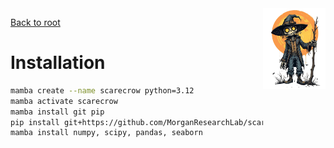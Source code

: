 <img style="float:right;width:100px;" src="../img/scarecrow.png" alt="scarecrow"/>

[Back to root](root.md)

# Installation

```bash
mamba create --name scarecrow python=3.12
mamba activate scarecrow
mamba install git pip
pip install git+https://github.com/MorganResearchLab/scarecrow.git
mamba install numpy, scipy, pandas, seaborn
```
